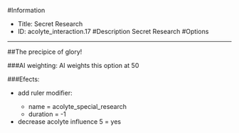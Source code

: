 #Information
 - Title: Secret Research
 - ID: acolyte_interaction.17
#Description
Secret Research
#Options

___
##The precipice of glory!

###AI weighting:
AI weights this option at 50


###Efects:<ul><li>add ruler modifier:</li><ul><li>name = acolyte_special_research</li><li>duration = -1</li></ul><li>decrease acolyte influence 5 = yes</li></ul>
